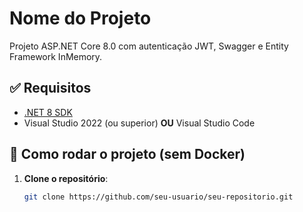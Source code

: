 # Nome do Projeto

Projeto ASP.NET Core 8.0 com autenticação JWT, Swagger e Entity Framework InMemory.

## ✅ Requisitos

- [.NET 8 SDK](https://dotnet.microsoft.com/en-us/download/dotnet/8.0)
- Visual Studio 2022 (ou superior) **OU** Visual Studio Code

## 🚀 Como rodar o projeto (sem Docker)

1. **Clone o repositório**:

   ```bash
   git clone https://github.com/seu-usuario/seu-repositorio.git
